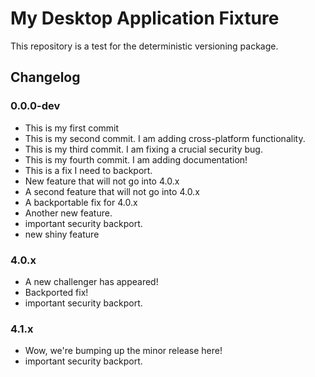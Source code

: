 # My Desktop Application Fixture

This repository is a test for the deterministic versioning package.

## Changelog

### 0.0.0-dev

* This is my first commit
* This is my second commit. I am adding cross-platform functionality.
* This is my third commit. I am fixing a crucial security bug.
* This is my fourth commit. I am adding documentation!
* This is a fix I need to backport.
* New feature that will not go into 4.0.x
* A second feature that will not go into 4.0.x
* A backportable fix for 4.0.x
* Another new feature.
* important security backport.
* new shiny feature

### 4.0.x

* A new challenger has appeared!
* Backported fix!
* important security backport.

### 4.1.x

* Wow, we're bumping up the minor release here!
* important security backport.
